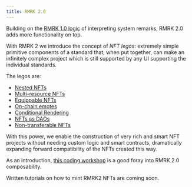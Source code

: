 ```yaml
---
title: RMRK 2.0
---
```


Building on the [RMRK 1.0 logic](rmrk1) of interpreting system remarks, RMRK 2.0 adds more
functionality on top.

With RMRK 2 we introduce the concept of _NFT legos_: extremely simple primitive components of a
standard that, when put together, can make an infinitely complex project which is still supported by
any UI supporting the individual standards.

The legos are:

- [Nested NFTs](lego1-nested)
- [Multi-resource NFTs](lego2-multi-resource)
- [Equippable NFTs](lego2.5-equippable)
- [On-chain emotes](lego3-emote)
- [Conditional Rendering](lego4-conditional-rendering)
- [NFTs as DAOs](lego5-dao)
- [Non-transferable NFTs](nontransferable)

With this power, we enable the construction of very rich and smart NFT projects without needing
custom logic and smart contracts, dramatically expanding forward compatibility of the NFTs created
this way. 

As an introduction, [this coding workshop](https://crowdcast.io/e/buidl) is a good foray into RMRK
2.0 composability.

Written tutorials on how to mint RMRK2 NFTs are coming soon.